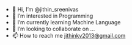 - 👋 Hi, I’m @jithin_sreenivas
- 👀 I’m interested in Programming
- 🌱 I’m currently learning Machine Language
- 💞️ I’m looking to collaborate on ...
- 📫 How to reach me jithinkv2013@gmail.com

<!---
jithumia/jithumia is a ✨ special ✨ repository because its `README.md` (this file) appears on your GitHub profile.
You can click the Preview link to take a look at your changes.
--->
